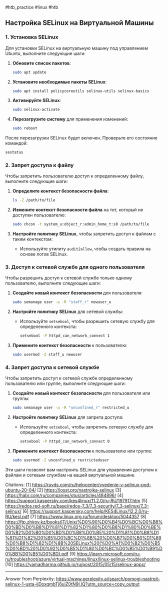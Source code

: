 #htb_practiсe #linux #htb 

## Настройка SELinux на Виртуальной Машины

### 1. Установка SELinux

Для установки SELinux на виртуальную машину под управлением Ubuntu, выполните следующие шаги:

1. **Обновите список пакетов**:
   ```bash
   sudo apt update
   ```

2. **Установите необходимые пакеты SELinux**:
   ```bash
   sudo apt install policycoreutils selinux-utils selinux-basics
   ```

3. **Активируйте SELinux**:
   ```bash
   sudo selinux-activate
   ```

4. **Перезагрузите систему** для применения изменений:
   ```bash
   sudo reboot
   ```

После перезагрузки SELinux будет включен. Проверьте его состояние командой:
```bash
sestatus
```

### 2. Запрет доступа к файлу

Чтобы запретить пользователю доступ к определенному файлу, выполните следующие шаги:

1. **Определите контекст безопасности файла**:
   ```bash
   ls -Z /path/to/file
   ```

2. **Измените контекст безопасности файла** на тот, который не доступен пользователю:
   ```bash
   sudo chcon -t system_u:object_r:admin_home_t:s0 /path/to/file
   ```

3. **Настройте политику SELinux**, чтобы запретить доступ к файлам с таким контекстом:
   - Используйте утилиту `audit2allow`, чтобы создать правила на основе логов SELinux.

### 3. Доступ к сетевой службе для одного пользователя

Чтобы разрешить доступ к сетевой службе только одному пользователю, выполните следующие шаги:

1. **Создайте новый контекст безопасности** для пользователя:
   ```bash
   sudo semanage user -a -R "staff_r" newuser_u
   ```

2. **Настройте политику SELinux** для сетевой службы:
   - Используйте `setsebool`, чтобы разрешить сетевую службу для определенного контекста:
     ```bash
     setsebool -P httpd_can_network_connect 1
     ```

3. **Примените контекст безопасности** к пользователю:
   ```bash
   sudo usermod -Z staff_u newuser
   ```

### 4. Запрет доступа к сетевой службе

Чтобы запретить доступ к сетевой службе определенному пользователю или группе, выполните следующие шаги:

1. **Создайте новый контекст безопасности** для пользователя или группы:
   ```bash
   sudo semanage user -a -R "unconfined_r" restricted_u
   ```

2. **Настройте политику SELinux** для запрета доступа:
   - Используйте `setsebool`, чтобы запретить сетевую службу для определенного контекста:
     ```bash
     setsebool -P httpd_can_network_connect 0
     ```

3. **Примените контекст безопасности** к пользователю или группе:
   ```bash
   sudo usermod -Z unconfined_u restricteduser
   ```

Эти шаги позволят вам настроить SELinux для управления доступом к файлам и сетевым службам на вашей виртуальной машине.

Citations:
[1] https://ruvds.com/ru/helpcenter/vvedenie-v-selinux-pod-ubuntu-20-04/
[2] https://losst.pro/nastrojka-selinux
[3] https://habr.com/ru/companies/otus/articles/484896/
[4] https://support.kaspersky.com/kes4linux/11.2.0/ru-RU/197917.htm
[5] https://redos.red-soft.ru/base/redos-7_3/7_3-security/7_3-selinux/7_3-selinux/
[6] https://support.kaspersky.com/help/KES4Linux/12.2.0/ru-RU/kesl.pdf
[7] https://www.linux.org.ru/forum/desktop/5044357
[8] https://ftp.zhirov.kz/books/IT/Unix/%D0%90%D0%B4%D0%BC%D0%B8%D0%BD%D0%B8%D1%81%D1%82%D1%80%D0%B8%D1%80%D0%BE%D0%B2%D0%B0%D0%BD%D0%B8%D0%B5%20%D1%81%D0%B8%D1%81%D1%82%D0%B5%D0%BC%D1%8B%20%D0%B7%D0%B0%D1%89%D0%B8%D1%82%D1%8B%20SELinux%20(%D0%A1%D0%B2%D0%B5%D0%BD%20%D0%92%D0%B5%D1%80%D0%BC%D0%B5%D0%B9%D0%BB%D0%B5%D0%BD).pdf
[9] https://learn.microsoft.com/ru-ru/troubleshoot/azure/virtual-machines/linux/linux-selinux-troubleshooting
[10] https://yamadharma.github.io/ru/post/2015/05/15/selinux-apps/

---
Answer from Perplexity: https://www.perplexity.ai/search/pomogi-nastroit-selinux-1-usta-ijDoxqmbTj6uiZ0tN9I.lQ?utm_source=copy_output